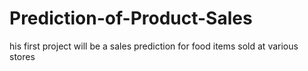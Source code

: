 # Prediction-of-Product-Sales
his first project will be a sales prediction for food items sold at various stores
